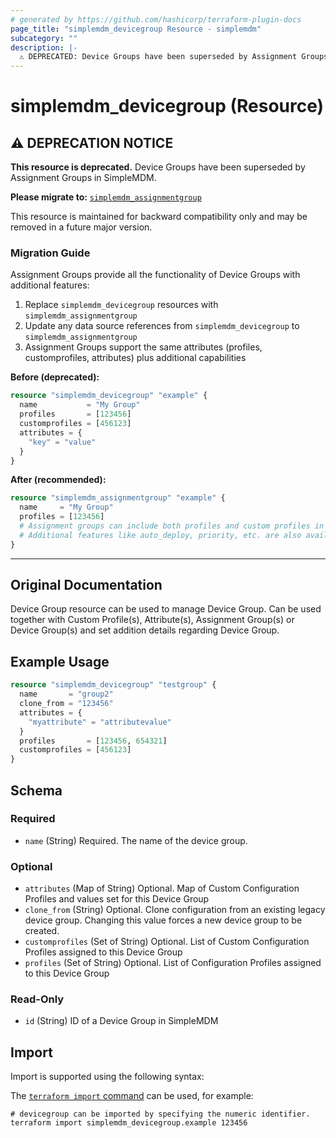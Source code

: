 ```yaml
---
# generated by https://github.com/hashicorp/terraform-plugin-docs
page_title: "simplemdm_devicegroup Resource - simplemdm"
subcategory: ""
description: |-
  ⚠️ DEPRECATED: Device Groups have been superseded by Assignment Groups in SimpleMDM. Please use the simplemdm_assignmentgroup resource instead. This resource is maintained for backward compatibility only. Device Group resource can be used to manage Device Group. Can be used together with Custom Profile(s), Attribute(s), Assignment Group(s) or Device Group(s) and set addition details regarding Device Group.
---
```


# simplemdm_devicegroup (Resource)

## ⚠️ DEPRECATION NOTICE

**This resource is deprecated.** Device Groups have been superseded by Assignment Groups in SimpleMDM.

**Please migrate to:** [`simplemdm_assignmentgroup`](assignmentgroup.md)

This resource is maintained for backward compatibility only and may be removed in a future major version.

### Migration Guide

Assignment Groups provide all the functionality of Device Groups with additional features:

1. Replace `simplemdm_devicegroup` resources with `simplemdm_assignmentgroup`
2. Update any data source references from `simplemdm_devicegroup` to `simplemdm_assignmentgroup`
3. Assignment Groups support the same attributes (profiles, customprofiles, attributes) plus additional capabilities

**Before (deprecated):**
```terraform
resource "simplemdm_devicegroup" "example" {
  name           = "My Group"
  profiles       = [123456]
  customprofiles = [456123]
  attributes = {
    "key" = "value"
  }
}
```

**After (recommended):**
```terraform
resource "simplemdm_assignmentgroup" "example" {
  name     = "My Group"
  profiles = [123456]
  # Assignment groups can include both profiles and custom profiles in the profiles attribute
  # Additional features like auto_deploy, priority, etc. are also available
}
```

---

## Original Documentation

Device Group resource can be used to manage Device Group. Can be used together with Custom Profile(s), Attribute(s), Assignment Group(s) or Device Group(s) and set addition details regarding Device Group.

## Example Usage

```terraform
resource "simplemdm_devicegroup" "testgroup" {
  name       = "group2"
  clone_from = "123456"
  attributes = {
    "myattribute" = "attributevalue"
  }
  profiles       = [123456, 654321]
  customprofiles = [456123]
}
```

<!-- schema generated by tfplugindocs -->
## Schema

### Required

- `name` (String) Required. The name of the device group.

### Optional

- `attributes` (Map of String) Optional. Map of Custom Configuration Profiles and values set for this Device Group
- `clone_from` (String) Optional. Clone configuration from an existing legacy device group. Changing this value forces a new device group to be created.
- `customprofiles` (Set of String) Optional. List of Custom Configuration Profiles assigned to this Device Group
- `profiles` (Set of String) Optional. List of Configuration Profiles assigned to this Device Group

### Read-Only

- `id` (String) ID of a Device Group in SimpleMDM

## Import

Import is supported using the following syntax:

The [`terraform import` command](https://developer.hashicorp.com/terraform/cli/commands/import) can be used, for example:

```shell
# devicegroup can be imported by specifying the numeric identifier.
terraform import simplemdm_devicegroup.example 123456
```
